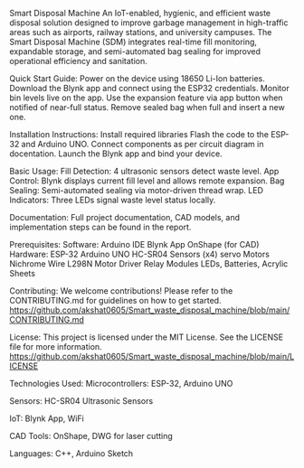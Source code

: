 Smart Disposal Machine
An IoT-enabled, hygienic, and efficient waste disposal solution designed to improve garbage management in high-traffic areas such as airports, railway stations, and university campuses. The Smart Disposal Machine (SDM) integrates real-time fill monitoring, expandable storage, and semi-automated bag sealing for improved operational efficiency and sanitation.




Quick Start Guide:
Power on the device using 18650 Li-Ion batteries.
Download the Blynk app and connect using the ESP32 credentials.
Monitor bin levels live on the app.
Use the expansion feature via app button when notified of near-full status.
Remove sealed bag when full and insert a new one.

Installation Instructions:
Install required libraries
Flash the code to the ESP-32 and Arduino UNO.
Connect components as per circuit diagram in docentation.
Launch the Blynk app and bind your device.

Basic Usage:
Fill Detection: 4 ultrasonic sensors detect waste level.
App Control: Blynk displays current fill level and allows remote expansion.
Bag Sealing: Semi-automated sealing via motor-driven thread wrap.
LED Indicators: Three LEDs signal waste level status locally.

Documentation:
Full project documentation, CAD models, and implementation steps can be found in the report.

Prerequisites:
Software:
Arduino IDE
Blynk App
OnShape (for CAD)
Hardware:
ESP-32
Arduino UNO
HC-SR04 Sensors (x4)
servo Motors
Nichrome Wire
L298N Motor Driver
Relay Modules
LEDs, Batteries, Acrylic Sheets

Contributing:
We welcome contributions! Please refer to the CONTRIBUTING.md for guidelines on how to get started.
https://github.com/akshat0605/Smart_waste_disposal_machine/blob/main/CONTRIBUTING.md

License:
This project is licensed under the MIT License. See the LICENSE file for more information.
https://github.com/akshat0605/Smart_waste_disposal_machine/blob/main/LICENSE

Technologies Used:
Microcontrollers: ESP-32, Arduino UNO

Sensors: 
HC-SR04 Ultrasonic Sensors

IoT:
Blynk App, WiFi

CAD Tools: 
OnShape, DWG for laser cutting

Languages: 
C++, Arduino Sketch

